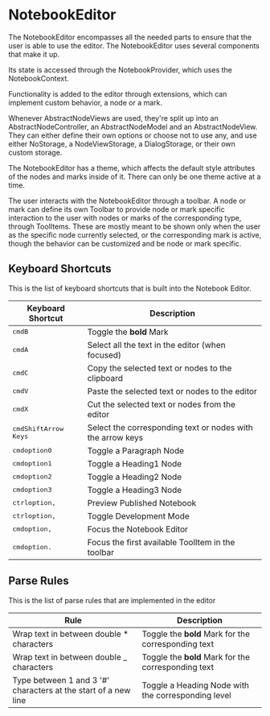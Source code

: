 # NotebookEditor

The NotebookEditor encompasses all the needed parts to ensure that the user is
able to use the editor. The NotebookEditor uses several components that make it up.

Its state is accessed through the NotebookProvider, which uses the NotebookContext.

Functionality is added to the editor through extensions, which can implement custom
behavior, a node or a mark.

Whenever AbstractNodeViews are used, they're split up into an AbstractNodeController,
an AbstractNodeModel and an AbstractNodeView. They can either define their own
options or choose not to use any, and use either NoStorage, a NodeViewStorage,
a DialogStorage, or their own custom storage.

The NotebookEditor has a theme, which affects the default style attributes of the
nodes and marks inside of it. There can only be one theme active at a time.

The user interacts with the NotebookEditor through a toolbar. A node or mark can
define its own Toolbar to provide node or mark specific interaction to the user
with nodes or marks of the corresponding type, through ToolItems.
These are mostly meant to be shown only when the user as the specific node
currently selected, or the corresponding mark is active, though the behavior can
be customized and be node or mark specific.

## Keyboard Shortcuts
This is the list of keyboard shortcuts that is built into the Notebook Editor.

| Keyboard Shortcut                                   | Description                                                    |
| --------------------------------------------------- | -------------------------------------------------------------- |
| <kbd>cmd</kbd><kbd>B</kbd>                          | Toggle the **bold** Mark                                       |
| <kbd>cmd</kbd><kbd>A</kbd>                          | Select all the text in the editor (when focused)               |
| <kbd>cmd</kbd><kbd>C</kbd>                          | Copy the selected text or nodes to the clipboard               |
| <kbd>cmd</kbd><kbd>V</kbd>                          | Paste the selected text or nodes to the editor                 |
| <kbd>cmd</kbd><kbd>X</kbd>                          | Cut the selected text or nodes from the editor                 |
| <kbd>cmd</kbd><kbd>Shift</kbd><kbd>Arrow Keys</kbd> | Select the corresponding text or nodes with the arrow keys     |
| <kbd>cmd</kbd><kbd>option</kbd><kbd>0</kbd>         | Toggle a Paragraph Node                                        |
| <kbd>cmd</kbd><kbd>option</kbd><kbd>1</kbd>         | Toggle a Heading1 Node                                         |
| <kbd>cmd</kbd><kbd>option</kbd><kbd>2</kbd>         | Toggle a Heading2 Node                                         |
| <kbd>cmd</kbd><kbd>option</kbd><kbd>3</kbd>         | Toggle a Heading3 Node                                         |
| <kbd>ctrl</kbd><kbd>option</kbd><kbd>,</kbd>        | Preview Published Notebook                                     |
| <kbd>ctrl</kbd><kbd>option</kbd><kbd>,</kbd>        | Toggle Development Mode                                        |
| <kbd>cmd</kbd><kbd>option</kbd><kbd>,</kbd>         | Focus the Notebook Editor                                      |
| <kbd>cmd</kbd><kbd>option</kbd><kbd>.</kbd>         | Focus the first available ToolItem in the toolbar              |

## Parse Rules
This is the list of parse rules that are implemented in the editor

| Rule                                                             | Description                                           |
| ---------------------------------------------------------------- | ----------------------------------------------------- |
| Wrap text in between double * characters                         | Toggle the **bold** Mark for the corresponding text   |
| Wrap text in between double _ characters                         | Toggle the **bold** Mark for the corresponding text   |
| Type between 1 and 3 '#' characters at the start of a new line   | Toggle a Heading Node with the corresponding level    |
